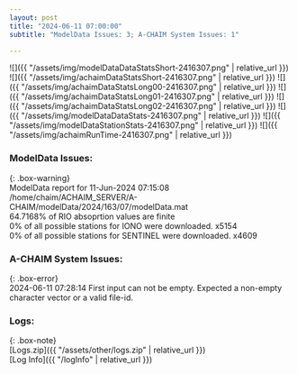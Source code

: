 ```yaml
---
layout: post
title: "2024-06-11 07:00:00"
subtitle: "ModelData Issues: 3; A-CHAIM System Issues: 1"

---
```


![]({{ "/assets/img/modelDataDataStatsShort-2416307.png" | relative_url }})
![]({{ "/assets/img/achaimDataStatsShort-2416307.png" | relative_url }})
![]({{ "/assets/img/achaimDataStatsLong00-2416307.png" | relative_url }})
![]({{ "/assets/img/achaimDataStatsLong01-2416307.png" | relative_url }})
![]({{ "/assets/img/achaimDataStatsLong02-2416307.png" | relative_url }})
![]({{ "/assets/img/modelDataDataStats-2416307.png" | relative_url }})
![]({{ "/assets/img/modelDataStationStats-2416307.png" | relative_url }})
![]({{ "/assets/img/achaimRunTime-2416307.png" | relative_url }})


### ModelData Issues:  
  
{: .box-warning}  
 ModelData report for 11-Jun-2024 07:15:08   
 /home/chaim/ACHAIM_SERVER/A-CHAIM/modelData/2024/163/07/modelData.mat   
 64.7168% of RIO absoprtion values are finite   
 0% of all possible stations for IONO were downloaded. x5154   
 0% of all possible stations for SENTINEL were downloaded. x4609   
  
### A-CHAIM System Issues:  
  
{: .box-error}  
2024-06-11 07:28:14 First input can not be empty. Expected a non-empty character vector or a valid file-id.  

### Logs:  
  
{: .box-note}  
[Logs.zip]({{ "/assets/other/logs.zip" | relative_url }})  
[Log Info]({{ "/logInfo" | relative_url }})  
